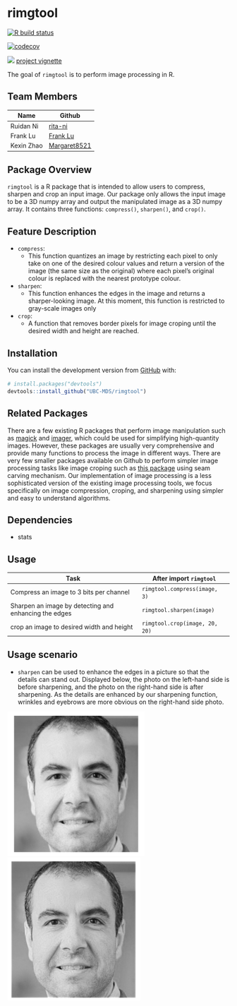
<!-- README.md is generated from README.Rmd. Please edit that file -->

<!-- README.md is generated from README.Rmd. Please edit that file -->

# rimgtool

<!-- badges: start -->

[![R build
status](https://github.com/UBC-MDS/rimgtool/workflows/R-CMD-check/badge.svg)](https://github.com/UBC-MDS/rimgtool/actions)

[![codecov](https://codecov.io/gh/UBC-MDS/rimgtool/branch/master/graph/badge.svg)](https://codecov.io/gh/UBC-MDS/rimgtool)

[![](https://img.icons8.com/clouds/100/000000/external-link.png)](https://ubc-mds.github.io/rimgtool/)
[project
vignette](https://ubc-mds.github.io/rimgtool/articles/rimgtool-vignette.html)
<!-- badges: end -->

The goal of `rimgtool` is to perform image processing in R.

## Team Members

| Name       | Github                                          |
| ---------- | ----------------------------------------------- |
| Ruidan Ni  | [rita-ni](https://github.com/rita-ni)           |
| Frank Lu   | [Frank Lu](https://github.com/franklu2014)      |
| Kexin Zhao | [Margaret8521](https://github.com/Margaret8521) |

## Package Overview

`rimgtool` is a R package that is intended to allow users to compress,
sharpen and crop an input image. Our package only allows the input image
to be a 3D numpy array and output the manipulated image as a 3D numpy
array. It contains three functions: `compress()`, `sharpen()`, and
`crop()`.

## Feature Description

  - `compress`:
      - This function quantizes an image by restricting each pixel to
        only take on one of the desired colour values and return a
        version of the image (the same size as the original) where each
        pixel’s original colour is replaced with the nearest prototype
        colour.
  - `sharpen`:
      - This function enhances the edges in the image and returns a
        sharper-looking image. At this moment, this function is
        restricted to gray-scale images only
  - `crop`:
      - A function that removes border pixels for image croping until
        the desired width and height are reached.

## Installation

You can install the development version from
[GitHub](https://github.com/) with:

``` r
# install.packages("devtools")
devtools::install_github("UBC-MDS/rimgtool")
```

## Related Packages

There are a few existing R packages that perform image manipulation such
as
[magick](https://cran.r-project.org/web/packages/magick/vignettes/intro.html)
and
[imager](https://dahtah.github.io/imager/imager.html#resizing-rotation-etc.),
which could be used for simplifying high-quantity images. However, these
packages are usually very comprehensive and provide many functions to
process the image in different ways. There are very few smaller packages
available on Github to perform simpler image processing tasks like image
croping such as [this package](https://github.com/vgorte/SC-Package-R)
using seam carving mechanism. Our implementation of image processing is
a less sophisticated version of the existing image processing tools, we
focus specifically on image compression, croping, and sharpening using
simpler and easy to understand
algorithms.

## Dependencies

  - stats

## Usage

| Task                                                  | After import `rimgtool`        |
| ----------------------------------------------------- | ------------------------------ |
| Compress an image to 3 bits per channel               | `rimgtool.compress(image, 3)`  |
| Sharpen an image by detecting and enhancing the edges | `rimgtool.sharpen(image)`      |
| crop an image to desired width and height             | `rimgtool.crop(image, 20, 20)` |

## Usage scenario

  - `sharpen` can be used to enhance the edges in a picture so that the
    details can stand out. Displayed below, the photo on the left-hand
    side is before sharpening, and the photo on the right-hand side is
    after sharpening. As the details are enhanced by our sharpening
    function, wrinkles and eyebrows are more obvious on the right-hand
    side photo.

![](img/before_sharpen.png) ![](img/after_sharpen.png)
